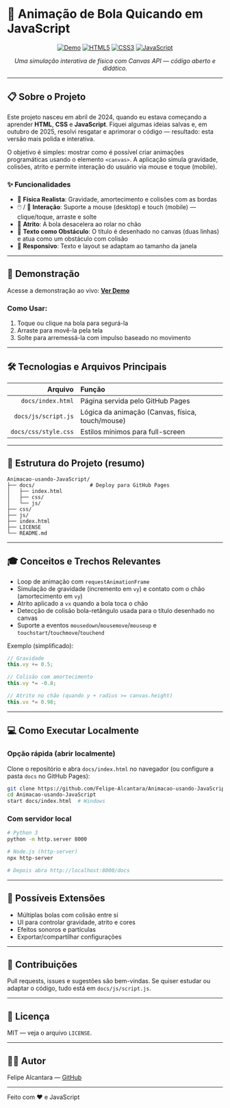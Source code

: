 # 🏀 Animação de Bola Quicando em JavaScript

<div align="center">

[![Demo](https://img.shields.io/badge/Demo-Live-success?style=for-the-badge)](https://felipe-alcantara.github.io/Animacao-usando-JavaScript/)
[![HTML5](https://img.shields.io/badge/HTML5-E34F26?style=for-the-badge&logo=html5&logoColor=white)](https://developer.mozilla.org/pt-BR/docs/Web/HTML)
[![CSS3](https://img.shields.io/badge/CSS3-1572B6?style=for-the-badge&logo=css3&logoColor=white)](https://developer.mozilla.org/pt-BR/docs/Web/CSS)
[![JavaScript](https://img.shields.io/badge/JavaScript-F7DF1E?style=for-the-badge&logo=javascript&logoColor=black)](https://developer.mozilla.org/pt-BR/docs/Web/JavaScript)

*Uma simulação interativa de física com Canvas API — código aberto e didático.*

</div>

---

## 📋 Sobre o Projeto

Este projeto nasceu em abril de 2024, quando eu estava começando a aprender **HTML**, **CSS** e **JavaScript**. Fiquei algumas ideias salvas e, em outubro de 2025, resolvi resgatar e aprimorar o código — resultado: esta versão mais polida e interativa.

O objetivo é simples: mostrar como é possível criar animações programáticas usando o elemento `<canvas>`. A aplicação simula gravidade, colisões, atrito e permite interação do usuário via mouse e toque (mobile).

### ✨ Funcionalidades

- 🎯 **Física Realista**: Gravidade, amortecimento e colisões com as bordas
- 🖱️ / 🤏 **Interação**: Suporte a mouse (desktop) e touch (mobile) — clique/toque, arraste e solte
- 💨 **Atrito**: A bola desacelera ao rolar no chão
- 🧱 **Texto como Obstáculo**: O título é desenhado no canvas (duas linhas) e atua como um obstáculo com colisão
- 🔄 **Responsivo**: Texto e layout se adaptam ao tamanho da janela

---

## 🚀 Demonstração

Acesse a demonstração ao vivo: [**Ver Demo**](https://felipe-alcantara.github.io/Animacao-usando-JavaScript/)

### Como Usar:
1. Toque ou clique na bola para segurá-la
2. Arraste para movê-la pela tela
3. Solte para arremessá-la com impulso baseado no movimento

---

## 🛠️ Tecnologias e Arquivos Principais

| Arquivo | Função |
|--------:|:------|
| `docs/index.html` | Página servida pelo GitHub Pages |
| `docs/js/script.js` | Lógica da animação (Canvas, física, touch/mouse) |
| `docs/css/style.css` | Estilos mínimos para full-screen |

---

## 📂 Estrutura do Projeto (resumo)

```
Animacao-usando-JavaScript/
├── docs/                  # Deploy para GitHub Pages
│   ├── index.html
│   ├── css/
│   └── js/
├── css/
├── js/
├── index.html
├── LICENSE
└── README.md
```

---

## 🎓 Conceitos e Trechos Relevantes

- Loop de animação com `requestAnimationFrame`
- Simulação de gravidade (incremento em `vy`) e contato com o chão (amortecimento em `vy`)
- Atrito aplicado a `vx` quando a bola toca o chão
- Detecção de colisão bola-retângulo usada para o título desenhado no canvas
- Suporte a eventos `mousedown`/`mousemove`/`mouseup` e `touchstart`/`touchmove`/`touchend`

Exemplo (simplificado):

```javascript
// Gravidade
this.vy += 0.5;

// Colisão com amortecimento
this.vy *= -0.8;

// Atrito no chão (quando y + radius >= canvas.height)
this.vx *= 0.98;
```

---

## 💻 Como Executar Localmente

### Opção rápida (abrir localmente)
Clone o repositório e abra `docs/index.html` no navegador (ou configure a pasta `docs` no GitHub Pages):

```bash
git clone https://github.com/Felipe-Alcantara/Animacao-usando-JavaScript.git
cd Animacao-usando-JavaScript
start docs/index.html  # Windows
```

### Com servidor local
```bash
# Python 3
python -m http.server 8000

# Node.js (http-server)
npx http-server

# Depois abra http://localhost:8000/docs
```

---

## 🔭 Possíveis Extensões

- Múltiplas bolas com colisão entre si
- UI para controlar gravidade, atrito e cores
- Efeitos sonoros e partículas
- Exportar/compartilhar configurações

---

## 🤝 Contribuições

Pull requests, issues e sugestões são bem-vindas. Se quiser estudar ou adaptar o código, tudo está em `docs/js/script.js`.

---

## 📄 Licença

MIT — veja o arquivo `LICENSE`.

---

## 👨‍💻 Autor

Felipe Alcantara — [GitHub](https://github.com/Felipe-Alcantara)

---

Feito com ❤️ e JavaScript


